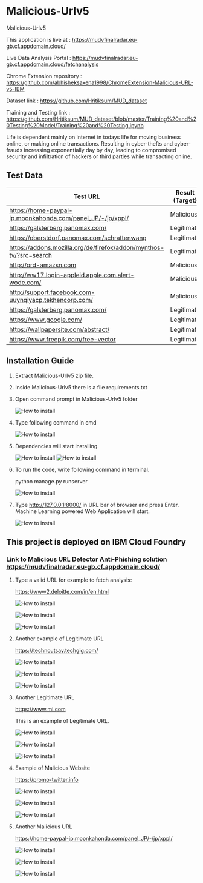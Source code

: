 # Malicious-Urlv5
Malicious-Urlv5

This application is live at : https://mudvfinalradar.eu-gb.cf.appdomain.cloud/

Live Data Analysis Portal : https://mudvfinalradar.eu-gb.cf.appdomain.cloud/fetchanalysis

Chrome Extension repository : https://github.com/abhisheksaxena1998/ChromeExtension-Malicious-URL-v5-IBM

Dataset link : https://github.com/Hritiksum/MUD_dataset

Training and Testing link : https://github.com/Hritiksum/MUD_dataset/blob/master/Training%20and%20Testing%20Model/Training%20and%20Testing.ipynb

Life is dependent mainly on internet in todays life for moving business online, or making online transactions. Resulting in cyber-thefts and cyber-frauds increasing exponentially day by day, leading to compromised security and infiltration of hackers or third parties while transacting online.

## Test Data

Test URL | Result (Target)
------------ | -------------
https://home-paypal-jp.moonkahonda.com/panel_JP/-/jp/xppl/ | Malicious
https://galsterberg.panomax.com/ | Legitimate
https://oberstdorf.panomax.com/schrattenwang | Legitimate
https://addons.mozilla.org/de/firefox/addon/mynthos-tv/?src=search | Legitimate
http://ord-amazsn.com | Malicious
http://ww17.login-appleid.apple.com.alert-wode.com/ | Malicious
http://support.facebook.com-uuynqiyacp.tekhencorp.com/ | Malicious
https://galsterberg.panomax.com/ | Legitimate
https://www.google.com/ | Legitimate
https://wallpapersite.com/abstract/ | Legitimate
https://www.freepik.com/free-vector | Legitimate


## Installation Guide

1.	Extract Malicious-Urlv5 zip file.
2.	Inside Malicious-Urlv5 there is a file requirements.txt
3.	Open command prompt in Malicious-Urlv5 folder

    ![How to install](/Images/img1.png)

4.  Type following command in cmd

    ![How to install](/Images/img2.png)
    
5.  Dependencies will start installing.  

    ![How to install](/Images/img3.png)
    ![How to install](/Images/img4.png)

6.	To run the code, write following command in terminal.

    python manage.py runserver
    
    ![How to install](/Images/img5.png)
    
7.	Type http://127.0.0.1:8000/ in URL bar of browser and press Enter. Machine Learning powered Web                 Application will start.    

    ![How to install](/Images/img6.png)
    
## This project is deployed on IBM Cloud Foundry

### Link to Malicious URL Detector Anti-Phishing solution https://mudvfinalradar.eu-gb.cf.appdomain.cloud/

1.	Type a valid URL for example to fetch analysis:
    
    https://www2.deloitte.com/in/en.html
    
    ![How to install](/Images/img9.png)
    
    ![How to install](/Images/img91.png)
    
    ![How to install](/Images/img92.png)
    
    
2.	Another example of Legitimate URL

    https://technoutsav.techgig.com/
    
    ![How to install](/Images/img8.png)
    
    ![How to install](/Images/img81.png)
    
    ![How to install](/Images/img82.png)
    
3.	Another Legitimate URL

    https://www.mi.com

    This is an example of Legitimate URL.
    
    ![How to install](/Images/img7.png)
    
    ![How to install](/Images/img71.png)
    
    ![How to install](/Images/img72.png)
    
4.	Example of Malicious Website

    https://promo-twitter.info
    
    ![How to install](/Images/img10.png)
    
    ![How to install](/Images/img101.png)
    
    ![How to install](/Images/img102.png)
    
5.	Another Malicious URL

    https://home-paypal-jp.moonkahonda.com/panel_JP/-/jp/xppl/
    
    ![How to install](/Images/img11.png)
    
    ![How to install](/Images/img111.png)
    
    ![How to install](/Images/img112.png)
    
    
    
    
    
    
    
    
  
